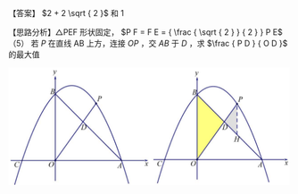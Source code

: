 【答案】 $2 + 2 \sqrt { 2 }$ 和 1

【思路分析】△PEF 形状固定， $P F = F E = { \frac { \sqrt { 2 } } { 2 } } P E$ （5） 若 $P$ 在直线 AB 上方，连接 $O P$ ，交 $A B$ 于 $D$ ，求 $\frac { P D } { O D }$ 的最大值

![](<../../qs_image_DB/专题2-7_二次函数中的最值问题（解析版）/d7ceb168f0134d98eb748808c94895412050b1e416fea98b970ed75e4d6733e3.jpg>)
